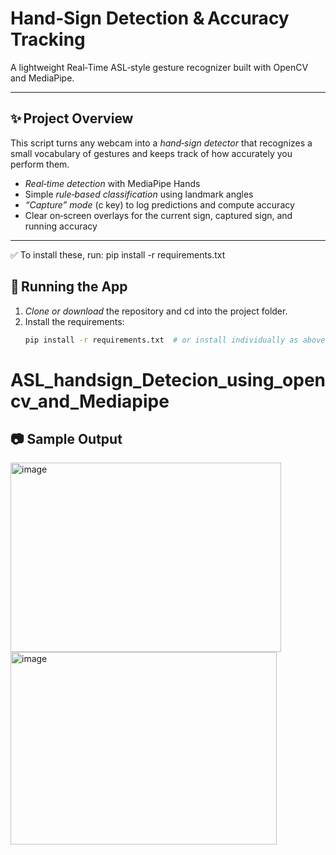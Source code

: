 # Hand‑Sign Detection & Accuracy Tracking  
A lightweight Real‑Time ASL‑style gesture recognizer built with OpenCV and MediaPipe.

---

## ✨ Project Overview
This script turns any webcam into a *hand‑sign detector* that recognizes a small vocabulary of gestures and keeps track of how accurately you perform them.

- *Real‑time detection* with MediaPipe Hands  
- Simple *rule‑based classification* using landmark angles  
- *“Capture” mode* (c key) to log predictions and compute accuracy  
- Clear on‑screen overlays for the current sign, captured sign, and running accuracy

---
✅ To install these, run:
pip install -r requirements.txt


## 🚀 Running the App

1. *Clone or download* the repository and cd into the project folder.  
2. Install the requirements:
   ```bash
   pip install -r requirements.txt  # or install individually as above
# ASL_handsign_Detecion_using_opencv_and_Mediapipe

## 📷 Sample Output
<img width="433" height="303" alt="image" src="https://github.com/user-attachments/assets/0611858e-4581-4105-8a3e-78f49d74fe62" />

<img width="426" height="308" alt="image" src="https://github.com/user-attachments/assets/068256ab-84ef-45cf-9cc2-4077081293e9" />
